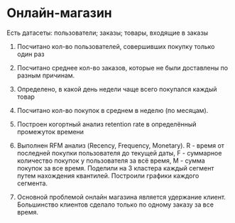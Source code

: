 # Онлайн-магазин
Есть датасеты: пользователи; заказы; товары, входящие в заказы

1. Посчитано кол-во пользователей, совершивших покупку только один раз

2. Посчитано среднее кол-во заказов, которые не были доставлены по разным причинам. 

3. Определено, в какой день недели чаще всего покупался каждый товар

4. Посчитано кол-во покупок в среднем в неделю (по месяцам).

5. Построен когортный анализ retention rate в определённый промежуток времени

6. Выполнен RFM анализ (Recency, Frequency, Monetary). R - время от последней покупки пользователя до текущей даты, F - суммарное количество покупок у пользователя за всё время, M - сумма покупок за все время. Поделили на 3 кластера каждый сегмент путем нахождения квантилей. Построили графики каждого сегмента.

7. Основной проблемой онлайн магазина является удержание клиент. Большинство клиентов сделало только по одному заказу за все время.
